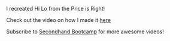 I recreated Hi Lo from the Price is Right!

Check out the video on how I made it [here](https://youtu.be/BkPLer7uZC8?si=7LILHJynCvomOoe9)

Subscribe to [Secondhand Bootcamp](https://www.youtube.com/@SecondhandBootcamp) for more awesome videos!